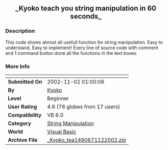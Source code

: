 ﻿<div align="center">

## \_Kyoko teach you string manipulation in 60 seconds\_


</div>

### Description

This code shows almost all usefull function for string manipulation. Easy to understand, Easy to implement! Every line of source code with comment and 1 command button done all the functions in the text boxes.
 
### More Info
 


<span>             |<span>
---                |---
**Submitted On**   |2002-11-02 01:00:06
**By**             |[Kyoko](https://github.com/Planet-Source-Code/PSCIndex/blob/master/ByAuthor/kyoko.md)
**Level**          |Beginner
**User Rating**    |4.6 (78 globes from 17 users)
**Compatibility**  |VB 6\.0
**Category**       |[String Manipulation](https://github.com/Planet-Source-Code/PSCIndex/blob/master/ByCategory/string-manipulation__1-5.md)
**World**          |[Visual Basic](https://github.com/Planet-Source-Code/PSCIndex/blob/master/ByWorld/visual-basic.md)
**Archive File**   |[\_Kyoko\_tea1490671122002\.zip](https://github.com/Planet-Source-Code/kyoko-kyoko-teach-you-string-manipulation-in-60-seconds__1-40336/archive/master.zip)








